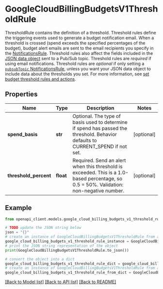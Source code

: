 # GoogleCloudBillingBudgetsV1ThresholdRule

ThresholdRule contains the definition of a threshold. Threshold rules define the triggering events used to generate a budget notification email. When a threshold is crossed (spend exceeds the specified percentages of the budget), budget alert emails are sent to the email recipients you specify in the [NotificationsRule](#notificationsrule). Threshold rules also affect the fields included in the [JSON data object](https://cloud.google.com/billing/docs/how-to/budgets-programmatic-notifications#notification_format) sent to a Pub/Sub topic. Threshold rules are _required_ if using email notifications. Threshold rules are _optional_ if only setting a [`pubsubTopic` NotificationsRule](#NotificationsRule), unless you want your JSON data object to include data about the thresholds you set. For more information, see [set budget threshold rules and actions](https://cloud.google.com/billing/docs/how-to/budgets#budget-actions).

## Properties

Name | Type | Description | Notes
------------ | ------------- | ------------- | -------------
**spend_basis** | **str** | Optional. The type of basis used to determine if spend has passed the threshold. Behavior defaults to CURRENT_SPEND if not set. | [optional] 
**threshold_percent** | **float** | Required. Send an alert when this threshold is exceeded. This is a 1.0-based percentage, so 0.5 &#x3D; 50%. Validation: non-negative number. | [optional] 

## Example

```python
from openapi_client.models.google_cloud_billing_budgets_v1_threshold_rule import GoogleCloudBillingBudgetsV1ThresholdRule

# TODO update the JSON string below
json = "{}"
# create an instance of GoogleCloudBillingBudgetsV1ThresholdRule from a JSON string
google_cloud_billing_budgets_v1_threshold_rule_instance = GoogleCloudBillingBudgetsV1ThresholdRule.from_json(json)
# print the JSON string representation of the object
print(GoogleCloudBillingBudgetsV1ThresholdRule.to_json())

# convert the object into a dict
google_cloud_billing_budgets_v1_threshold_rule_dict = google_cloud_billing_budgets_v1_threshold_rule_instance.to_dict()
# create an instance of GoogleCloudBillingBudgetsV1ThresholdRule from a dict
google_cloud_billing_budgets_v1_threshold_rule_from_dict = GoogleCloudBillingBudgetsV1ThresholdRule.from_dict(google_cloud_billing_budgets_v1_threshold_rule_dict)
```
[[Back to Model list]](../README.md#documentation-for-models) [[Back to API list]](../README.md#documentation-for-api-endpoints) [[Back to README]](../README.md)


